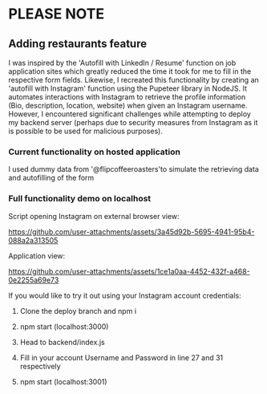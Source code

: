 # PLEASE NOTE
## Adding restaurants feature
I was inspired by the 'Autofill with LinkedIn / Resume' function on job application sites which greatly reduced the time it took for me to fill in the respective form fields. Likewise, I recreated this functionality by creating an 'autofill with Instagram' function using the Pupeteer library in NodeJS. It automates interactions with Instagram to retrieve the profile information (Bio, description, location, website) when given an Instagram username. However, I encountered significant challenges while attempting to deploy my backend server (perhaps due to security measures from Instagram as it is possible to be used for malicious purposes).

### Current functionality on hosted application
I used dummy data from '@flipcoffeeroasters'to simulate the retrieving data and autofilling of the form

### Full functionality demo on localhost

Script opening Instagram on external browser view:

https://github.com/user-attachments/assets/3a45d92b-5695-4941-95b4-088a2a313505

Application view:

https://github.com/user-attachments/assets/1ce1a0aa-4452-432f-a468-0e2255a69e73


If you would like to try it out using your Instagram account credentials:
1. Clone the deploy branch and npm i
2. npm start (localhost:3000)

3. Head to backend/index.js 
4. Fill in your account Username and Password in line 27 and 31 respectively
5. npm start (localhost:3001)

